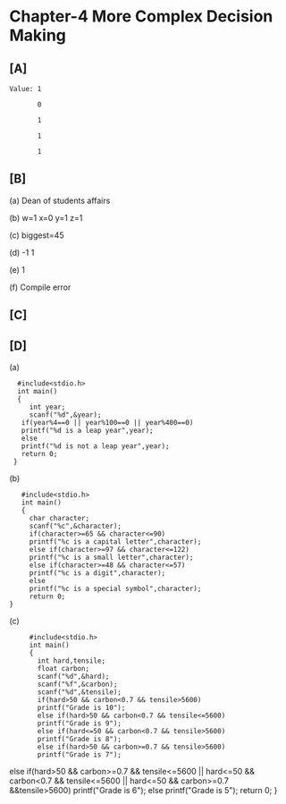 # Chapter-4 More Complex Decision Making
## [A]
  
    Value: 1

           0
           
           1
           
           1
           
           1
         
## [B]

  (a) Dean of students affairs
  
  (b) w=1 x=0 y=1 z=1
  
  (c) biggest=45
  
  (d) -1 1
  
  (e) 1
  
  (f) Compile error
  
## [C] 
## [D]

(a)  

      #include<stdio.h>
      int main()
      {
         int year;  
         scanf("%d",&year);
       if(year%4==0 || year%100==0 || year%400==0)       
       printf("%d is a leap year",year);       
       else     
       printf("%d is not a leap year",year);       
       return 0;       
     }
    
(b)

       #include<stdio.h>
       int main()
       {
         char character;
         scanf("%c",&character);
         if(character>=65 && character<=90)
         printf("%c is a capital letter",character);
         else if(character>=97 && character<=122)
         printf("%c is a small letter",character);
         else if(character>=48 && character<=57)
         printf("%c is a digit",character);
         else
         printf("%c is a special symbol",character);
         return 0;
    }
    
(c)

         #include<stdio.h>
         int main()
         {
           int hard,tensile;
           float carbon;
           scanf("%d",&hard);
           scanf("%f",&carbon);
           scanf("%d",&tensile);
           if(hard>50 && carbon<0.7 && tensile>5600)
           printf("Grade is 10");
           else if(hard>50 && carbon<0.7 && tensile<=5600)
           printf("Grade is 9");
           else if(hard<=50 && carbon<0.7 && tensile>5600)
           printf("Grade is 8");
           else if(hard>50 && carbon>=0.7 && tensile>5600)
           printf("Grade is 7");
   else if(hard>50 && carbon>=0.7 && tensile<=5600 || hard<=50 && carbon<0.7 && tensile<=5600 || hard<=50 && carbon>=0.7 &&tensile>5600)
   printf("Grade is 6");
   else
   printf("Grade is 5");
   return 0;
   }
   
   
